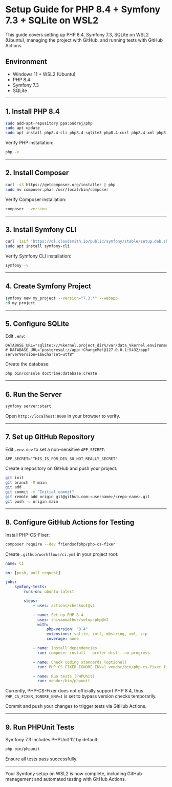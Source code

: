 # Setup Guide for PHP 8.4 + Symfony 7.3 + SQLite on WSL2

This guide covers setting up PHP 8.4, Symfony 7.3, SQLite on WSL2 (Ubuntu),
managing the project with GitHub, and running tests with GitHub Actions.

## Environment

- Windows 11 + WSL2 (Ubuntu)
- PHP 8.4
- Symfony 7.3
- SQLite

---

## 1. Install PHP 8.4

```bash
sudo add-apt-repository ppa:ondrej/php
sudo apt update
sudo apt install php8.4-cli php8.4-sqlite3 php8.4-curl php8.4-xml php8.4-mbstring php8.4-zip php8.4-intl php8.4-opcache
```

Verify PHP installation:

```bash
php -v
```

---

## 2. Install Composer

```bash
curl -sS https://getcomposer.org/installer | php
sudo mv composer.phar /usr/local/bin/composer
```

Verify Composer installation:

```bash
composer --version
```

---

## 3. Install Symfony CLI

```bash
curl -1sLf 'https://dl.cloudsmith.io/public/symfony/stable/setup.deb.sh' | sudo -E bash
sudo apt install symfony-cli
```

Verify Symfony CLI installation:

```bash
symfony -v
```

---

## 4. Create Symfony Project

```bash
symfony new my_project --version="7.3.*" --webapp
cd my_project
```

---

## 5. Configure SQLite

Edit `.env`:

```env
DATABASE_URL="sqlite:///%kernel.project_dir%/var/data_%kernel.environment%.db"
# DATABASE_URL="postgresql://app:!ChangeMe!@127.0.0.1:5432/app?serverVersion=16&charset=utf8"
```

Create the database:

```bash
php bin/console doctrine:database:create
```

---

## 6. Run the Server

```bash
symfony server:start
```

Open `http://localhost:8000` in your browser to verify.

---

## 7. Set up GitHub Repository

Edit `.env.dev` to set a non-sensitive `APP_SECRET`:

```env
APP_SECRET="THIS_IS_FOR_DEV_SO_NOT_REALLY_SECRET"
```

Create a repository on GitHub and push your project:

```bash
git init
git branch -M main
git add .
git commit -m "Initial commit"
git remote add origin git@github.com:<username>/<repo-name>.git
git push -u origin main
```

---

## 8. Configure GitHub Actions for Testing

Install PHP-CS-Fixer:

```bash
composer require --dev friendsofphp/php-cs-fixer
```

Create `.github/workflows/ci.yml` in your project root:

```yaml
name: CI

on: [push, pull_request]

jobs:
    symfony-tests:
        runs-on: ubuntu-latest

        steps:
            - uses: actions/checkout@v4

            - name: Set up PHP 8.4
              uses: shivammathur/setup-php@v2
              with:
                  php-version: "8.4"
                  extensions: sqlite, intl, mbstring, xml, zip
                  coverage: none

            - name: Install dependencies
              run: composer install --prefer-dist --no-progress

            - name: Check coding standards (optional)
              run: PHP_CS_FIXER_IGNORE_ENV=1 vendor/bin/php-cs-fixer fix --dry-run --diff

            - name: Run tests (PHPUnit)
              run: vendor/bin/phpunit
```

Currently, PHP-CS-Fixer does not officially support PHP 8.4, thus
`PHP_CS_FIXER_IGNORE_ENV=1` is set to bypass version checks temporarily.

Commit and push your changes to trigger tests via GitHub Actions.

---

## 9. Run PHPUnit Tests

Symfony 7.3 includes PHPUnit 12 by default:

```bash
php bin/phpunit
```

Ensure all tests pass successfully.

---

Your Symfony setup on WSL2 is now complete, including GitHub management and
automated testing with GitHub Actions.

